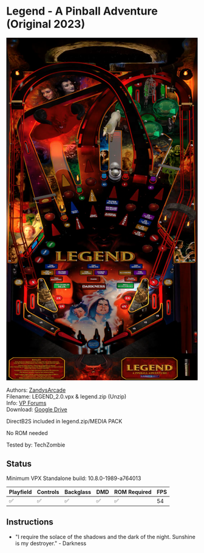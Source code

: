 # Legend - A Pinball Adventure (Original 2023)

![Table Preview](../../images/vpx-legend.png)

Authors: [ZandysArcade](https://vpuniverse.com/profile/57949-zandysarcade/)  
Filename: LEGEND_2.0.vpx & legend.zip (Unzip)  
Info: [VP Forums](https://vpuniverse.com/files/file/16197-legend-a-pinball-adventure/)  
Download: [Google Drive](https://drive.google.com/drive/folders/17mLWdBpKmHc9OlX44tR5DMFMqtz2bCjW)

DirectB2S included in legend.zip/MEDIA PACK

No ROM needed

Tested by: TechZombie

## Status 

Minimum VPX Standalone build: 10.8.0-1989-a764013

| Playfield | Controls | Backglass | DMD | ROM Required | FPS | 
|-----------|----------|-----------|-----|--------------|-----|
| :white_check_mark: | :white_check_mark: | :white_check_mark: | :white_check_mark: | :white_check_mark: | 54 |

## Instructions

- "I require the solace of the shadows and the dark of the night. Sunshine is my destroyer." - Darkness

